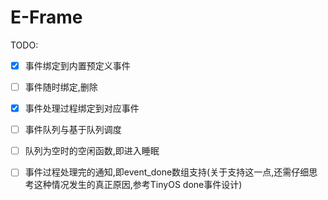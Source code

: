 # E-Frame
TODO:
 -[X] 事件绑定到内置预定义事件
 
 -[ ] 事件随时绑定,删除
 
 -[X] 事件处理过程绑定到对应事件
 
 -[ ] 事件队列与基于队列调度
 
 -[ ] 队列为空时的空闲函数,即进入睡眠
 
 -[ ] 事件过程处理完的通知,即event_done数组支持(关于支持这一点,还需仔细思考这种情况发生的真正原因,参考TinyOS done事件设计)